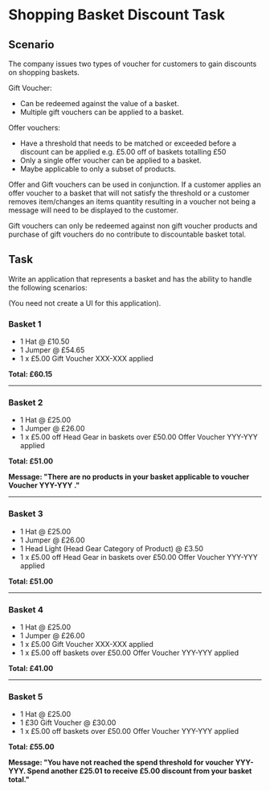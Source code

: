 # Shopping Basket Discount Task

## Scenario
The company issues two types of voucher for customers to gain discounts on shopping baskets.

Gift Voucher:

 - Can be redeemed against the value of a basket. 
 - Multiple gift vouchers
   can be applied to a basket.

Offer vouchers:

- Have a threshold that needs to be matched or exceeded before a discount can be applied e.g. £5.00 off of  baskets totalling £50
- Only a single offer voucher can be applied to a basket.
- Maybe applicable to only a subset of products.

Offer and Gift vouchers can be used in conjunction. If a customer applies an offer voucher to a basket that will not satisfy the threshold or a customer removes item/changes an items quantity resulting in a voucher not being a message will need to be displayed to the customer.

Gift vouchers can only be redeemed against non gift voucher products and purchase of gift vouchers do no contribute to discountable basket total.
## Task
Write an application that represents a basket and has the ability to handle the following scenarios:

(You need not create a UI for this application).

### Basket 1
 - 1 Hat @ £10.50
 -  1 Jumper @ £54.65
 - 1 x £5.00 Gift Voucher XXX-XXX applied

**Total: £60.15**

---

### Basket 2
- 1 Hat @ £25.00
- 1 Jumper @ £26.00
- 1 x £5.00 off Head Gear in baskets over £50.00 Offer Voucher YYY-YYY applied

**Total: £51.00**

**Message: &quot;There are no products in your basket applicable to voucher Voucher YYY-YYY .&quot;**

---

### Basket 3

 - 1 Hat @ £25.00 
 - 1 Jumper @ £26.00
 - 1 Head Light (Head Gear Category of Product)  @ £3.50
- 1 x £5.00 off Head Gear in baskets over £50.00 Offer Voucher YYY-YYY applied

**Total: £51.00**

---

### Basket 4

- 1 Hat @ £25.00
- 1 Jumper @ £26.00
- 1 x £5.00 Gift Voucher XXX-XXX applied
- 1 x £5.00 off baskets over £50.00 Offer Voucher YYY-YYY applied

**Total: £41.00**

---

### Basket 5

- 1 Hat @ £25.00
- 1 £30 Gift Voucher @ £30.00
- 1 x £5.00 off baskets over £50.00 Offer Voucher YYY-YYY applied

**Total: £55.00**

**Message: &quot;You have not reached the spend threshold for voucher YYY-YYY. Spend another £25.01 to receive £5.00 discount from your basket total.&quot;**